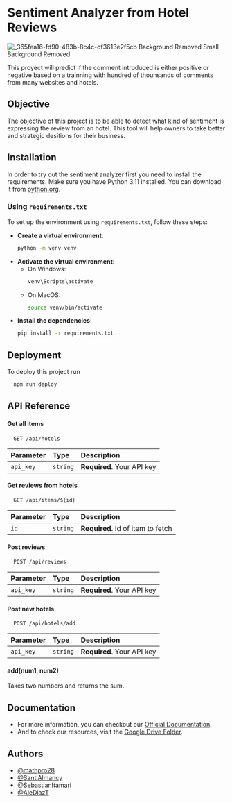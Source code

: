 
# Sentiment Analyzer from Hotel Reviews
![_365fea16-fd90-483b-8c4c-df3613e2f5cb Background Removed Small Background Removed](https://github.com/SantiAlmancy/Analizador-de-Sentimientos/assets/107863034/5d321be2-ea9f-44ef-9d2b-8b8e177ce136)

This proyect will predict if the comment introduced is either positive or negative based on a trainning with hundred of thounsands of comments from many websites and hotels.




## Objective
The objective of this project is to be able to detect what kind of sentiment is expressing the review from an hotel. This tool will help owners to take better and strategic desitions for their business.
## Installation
In order to try out the sentiment analyzer first you need to install the requirements.
Make sure you have Python 3.11 installed. You can download it from [python.org](https://www.python.org/downloads/).

### Using `requirements.txt`

To set up the environment using `requirements.txt`, follow these steps:

- **Create a virtual environment**:
   ```sh
   python -m venv venv

- **Activate the virtual environment**:
    - On Windows:
        ```sh
        venv\Scripts\activate
    - On MacOS: 
        ```sh 
        source venv/bin/activate
- **Install the dependencies**:
    ```sh
    pip install -r requirements.txt

## Deployment

To deploy this project run

```bash
  npm run deploy
```


## API Reference

#### Get all items

```http
  GET /api/hotels
```

| Parameter | Type     | Description                |
| :-------- | :------- | :------------------------- |
| `api_key` | `string` | **Required**. Your API key |

#### Get reviews from hotels

```http
  GET /api/items/${id}
```

| Parameter | Type     | Description                       |
| :-------- | :------- | :-------------------------------- |
| `id`      | `string` | **Required**. Id of item to fetch |

#### Post reviews

```http
  POST /api/reviews
```

| Parameter | Type     | Description                |
| :-------- | :------- | :------------------------- |
| `api_key` | `string` | **Required**. Your API key |

#### Post new hotels

```http
  POST /api/hotels/add
```

| Parameter | Type     | Description                |
| :-------- | :------- | :------------------------- |
| `api_key` | `string` | **Required**. Your API key |


#### add(num1, num2)

Takes two numbers and returns the sum.


## Documentation

- For more information, you can checkout our [Official Documentation](https://docs.google.com/document/d/1FK-aOhOsSnqMsrD8_Bw9apPNRCgE5sskCMFg69owqPM/edit?usp=sharing).
- And to check our resources, visit the [Google Drive Folder]().


## Authors

- [@mathpro28](https://github.com/mathpro28)
- [@SantiAlmancy](https://github.com/SantiAlmancy)
- [@SebastianItamari](https://github.com/SebastianItamari)
- [@AleDiazT](https://github.com/AleDiazT)

